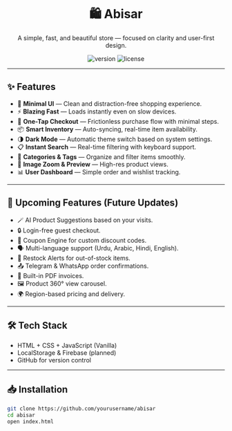 <h1 align="center">🛍️ Abisar</h1>

<p align="center">
  A simple, fast, and beautiful store — focused on clarity and user-first design.
</p>

<p align="center">
  <img src="https://img.shields.io/badge/version-1.0.0-blue?style=flat-square" alt="version" />
  <img src="https://img.shields.io/badge/license-CC%20BY--NC%204.0-red?style=flat-square" alt="license" />
</p>

---

## ✨ Features

- 🧭 **Minimal UI** — Clean and distraction-free shopping experience.
- ⚡ **Blazing Fast** — Loads instantly even on slow devices.
- 🎯 **One-Tap Checkout** — Frictionless purchase flow with minimal steps.
- 📦 **Smart Inventory** — Auto-syncing, real-time item availability.
- 🌗 **Dark Mode** — Automatic theme switch based on system settings.
- 📋 **Instant Search** — Real-time filtering with keyboard support.
- 📂 **Categories & Tags** — Organize and filter items smoothly.
- 📸 **Image Zoom & Preview** — High-res product views.
- 📊 **User Dashboard** — Simple order and wishlist tracking.

---

## 🚧 Upcoming Features (Future Updates)

- 🪄 AI Product Suggestions based on your visits.
- 🔒 Login-free guest checkout.
- 🎁 Coupon Engine for custom discount codes.
- 🗣️ Multi-language support (Urdu, Arabic, Hindi, English).
- 📆 Restock Alerts for out-of-stock items.
- 📤 Telegram & WhatsApp order confirmations.
- 🧾 Built-in PDF invoices.
- 🖼️ Product 360° view carousel.
- 🌍 Region-based pricing and delivery.

---

## 🛠️ Tech Stack

- HTML + CSS + JavaScript (Vanilla)
- LocalStorage & Firebase (planned)
- GitHub for version control

---

## 📥 Installation

```bash
git clone https://github.com/yourusername/abisar
cd abisar
open index.html
